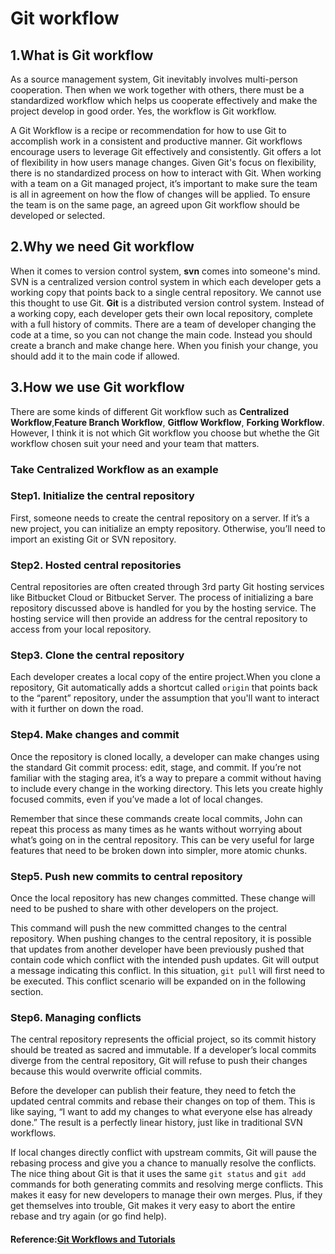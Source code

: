 # Git workflow

## 1.What is Git workflow
As a source management system, Git inevitably involves multi-person cooperation. Then when we work together with others, there must be a standardized workflow which helps us cooperate effectively and make the project develop in good order. Yes, the workflow is Git workflow. 

A Git Workflow is a recipe or recommendation for how to use Git to accomplish work in a consistent and productive manner. Git workflows encourage users to leverage Git effectively and consistently. Git offers a lot of flexibility in how users manage changes. Given Git's focus on flexibility, there is no standardized process on how to interact with Git. When working with a team on a Git managed project, it’s important to make sure the team is all in agreement on how the flow of changes will be applied. To ensure the team is on the same page, an agreed upon Git workflow should be developed or selected. 

## 2.Why we need Git workflow
When it comes to version control system, **svn** comes into someone's mind. SVN is a centralized version control system in which each developer gets a working copy that points back to a single central repository. We cannot use this thought to use Git. **Git** is a distributed version control system. Instead of a working copy, each developer gets their own local repository, complete with a full history of commits. There are a team of developer changing the code at a time, so you can not change the main code. Instead you should create a branch and make change here. When you finish your change, you should add it to the main code if allowed.

## 3.How we use Git workflow
There are some kinds of different Git workflow such as **Centralized Workflow**,**Feature Branch Workflow**, **Gitflow Workflow**, **Forking Workflow**. However, I think it is not which Git workflow you choose but whethe the Git workflow chosen suit your need and your team that matters.

### Take Centralized Workflow as an example

### Step1. Initialize the central repository
First, someone needs to create the central repository on a server. If it’s a new project, you can initialize an empty repository. Otherwise, you’ll need to import an existing Git or SVN repository.

### Step2. Hosted central repositories
Central repositories are often created through 3rd party Git hosting services like Bitbucket Cloud or Bitbucket Server. The process of initializing a bare repository discussed above is handled for you by the hosting service. The hosting service will then provide an address for the central repository to access from your local repository.

### Step3. Clone the central repository
Each developer creates a local copy of the entire project.When you clone a repository, Git automatically adds a shortcut called `origin` that points back to the “parent” repository, under the assumption that you'll want to interact with it further on down the road. 

### Step4. Make changes and commit
Once the repository is cloned locally, a developer can make changes using the standard Git commit process: edit, stage, and commit. If you’re not familiar with the staging area, it’s a way to prepare a commit without having to include every change in the working directory. This lets you create highly focused commits, even if you’ve made a lot of local changes.

Remember that since these commands create local commits, John can repeat this process as many times as he wants without worrying about what’s going on in the central repository. This can be very useful for large features that need to be broken down into simpler, more atomic chunks.

### Step5. Push new commits to central repository
Once the local repository has new changes committed. These change will need to be pushed to share with other developers on the project.

This command will push the new committed changes to the central repository. When pushing changes to the central repository, it is possible that updates from another developer have been previously pushed that contain code which conflict with the intended push updates. Git will output a message indicating this conflict. In this situation, `git pull` will first need to be executed. This conflict scenario will be expanded on in the following section.

### Step6. Managing conflicts
The central repository represents the official project, so its commit history should be treated as sacred and immutable. If a developer’s local commits diverge from the central repository, Git will refuse to push their changes because this would overwrite official commits.

Before the developer can publish their feature, they need to fetch the updated central commits and rebase their changes on top of them. This is like saying, “I want to add my changes to what everyone else has already done.” The result is a perfectly linear history, just like in traditional SVN workflows.

If local changes directly conflict with upstream commits, Git will pause the rebasing process and give you a chance to manually resolve the conflicts. The nice thing about Git is that it uses the same `git status` and `git add` commands for both generating commits and resolving merge conflicts. This makes it easy for new developers to manage their own merges. Plus, if they get themselves into trouble, Git makes it very easy to abort the entire rebase and try again (or go find help).


#### Reference:[Git Workflows and Tutorials](https://www.atlassian.com/git/tutorials/)
